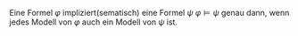 Eine Formel $\varphi$ impliziert(sematisch) eine Formel $\psi$  $\varphi \vDash \psi$ genau dann, wenn jedes Modell von $\varphi$ auch ein Modell von $\psi$ ist.
